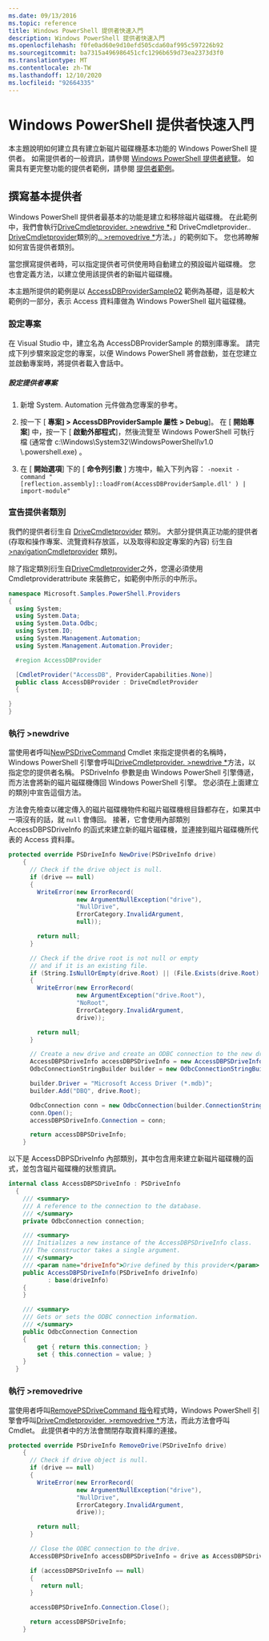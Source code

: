 ```yaml
---
ms.date: 09/13/2016
ms.topic: reference
title: Windows PowerShell 提供者快速入門
description: Windows PowerShell 提供者快速入門
ms.openlocfilehash: f0fe0ad60e9d10efd505cda60af995c597226b92
ms.sourcegitcommit: ba7315a496986451cfc1296b659d73ea2373d3f0
ms.translationtype: MT
ms.contentlocale: zh-TW
ms.lasthandoff: 12/10/2020
ms.locfileid: "92664335"
---
```

# <a name="windows-powershell-provider-quickstart"></a>Windows PowerShell 提供者快速入門

本主題說明如何建立具有建立新磁片磁碟機基本功能的 Windows PowerShell 提供者。 如需提供者的一般資訊，請參閱 [Windows PowerShell 提供者總覽](./windows-powershell-provider-overview.md)。 如需具有更完整功能的提供者範例，請參閱 [提供者範例](./provider-samples.md)。

## <a name="writing-a-basic-provider"></a>撰寫基本提供者

Windows PowerShell 提供者最基本的功能是建立和移除磁片磁碟機。 在此範例中，我們會執行[DriveCmdletprovider. >newdrive *](/dotnet/api/System.Management.Automation.Provider.DriveCmdletProvider.NewDrive)和 DriveCmdletprovider.. [DriveCmdletprovider](/dotnet/api/System.Management.Automation.Provider.DriveCmdletProvider)類別的[.. >removedrive *](/dotnet/api/System.Management.Automation.Provider.DriveCmdletProvider.RemoveDrive)方法。」的範例如下。 您也將瞭解如何宣告提供者類別。

當您撰寫提供者時，可以指定提供者可供使用時自動建立的預設磁片磁碟機。 您也會定義方法，以建立使用該提供者的新磁片磁碟機。

本主題所提供的範例是以 [AccessDBProviderSample02](./accessdbprovidersample02.md) 範例為基礎，這是較大範例的一部分，表示 Access 資料庫做為 Windows PowerShell 磁片磁碟機。

### <a name="setting-up-the-project"></a>設定專案

在 Visual Studio 中，建立名為 AccessDBProviderSample 的類別庫專案。 請完成下列步驟來設定您的專案，以便 Windows PowerShell 將會啟動，並在您建立並啟動專案時，將提供者載入會話中。

##### <a name="configure-the-provider-project"></a>設定提供者專案

1. 新增 System. Automation 元件做為您專案的參考。

2. 按一下 [ **專案] > AccessDBProviderSample 屬性 > Debug**]。 在 [ **開始專案**] 中，按一下 [ **啟動外部程式**]，然後流覽至 Windows PowerShell 可執行檔 (通常會 c:\Windows\System32\WindowsPowerShell\v1.0 \\.powershell.exe) 。

3. 在 [ **開始選項**] 下的 [ **命令列引數** ] 方塊中，輸入下列內容： `-noexit -command "[reflection.assembly]::loadFrom(AccessDBProviderSample.dll' ) | import-module"`

### <a name="declaring-the-provider-class"></a>宣告提供者類別

我們的提供者衍生自 [DriveCmdletprovider](/dotnet/api/System.Management.Automation.Provider.DriveCmdletProvider) 類別。 大部分提供真正功能的提供者 (存取和操作專案、流覽資料存放區，以及取得和設定專案的內容) 衍生自 [>navigationCmdletprovider](/dotnet/api/System.Management.Automation.Provider.NavigationCmdletProvider) 類別。

除了指定類別衍生自[DriveCmdletprovider](/dotnet/api/System.Management.Automation.Provider.DriveCmdletProvider)之外，您還必須使用 Cmdletproviderattribute 來裝飾它，如範例中所示的[](/dotnet/api/System.Management.Automation.Provider.CmdletProviderAttribute)中所示。

```csharp
namespace Microsoft.Samples.PowerShell.Providers
{
  using System;
  using System.Data;
  using System.Data.Odbc;
  using System.IO;
  using System.Management.Automation;
  using System.Management.Automation.Provider;

  #region AccessDBProvider

  [CmdletProvider("AccessDB", ProviderCapabilities.None)]
  public class AccessDBProvider : DriveCmdletProvider
  {

}
}
```

### <a name="implementing-newdrive"></a>執行 >newdrive

當使用者呼叫[NewPSDriveCommand](/dotnet/api/Microsoft.PowerShell.Commands.Newpsdrivecommand) Cmdlet 來指定提供者的名稱時，Windows PowerShell 引擎會呼叫[DriveCmdletprovider. >newdrive *](/dotnet/api/System.Management.Automation.Provider.DriveCmdletProvider.NewDrive)方法，以指定您的提供者名稱。 PSDriveInfo 參數是由 Windows PowerShell 引擎傳遞，而方法會將新的磁片磁碟機傳回 Windows PowerShell 引擎。 您必須在上面建立的類別中宣告這個方法。

方法會先檢查以確定傳入的磁片磁碟機物件和磁片磁碟機根目錄都存在，如果其中一項沒有的話，就 `null` 會傳回。 接著，它會使用內部類別 AccessDBPSDriveInfo 的函式來建立新的磁片磁碟機，並連接到磁片磁碟機所代表的 Access 資料庫。

```csharp
protected override PSDriveInfo NewDrive(PSDriveInfo drive)
    {
      // Check if the drive object is null.
      if (drive == null)
      {
        WriteError(new ErrorRecord(
                   new ArgumentNullException("drive"),
                   "NullDrive",
                   ErrorCategory.InvalidArgument,
                   null));

        return null;
      }

      // Check if the drive root is not null or empty
      // and if it is an existing file.
      if (String.IsNullOrEmpty(drive.Root) || (File.Exists(drive.Root) == false))
      {
        WriteError(new ErrorRecord(
                   new ArgumentException("drive.Root"),
                   "NoRoot",
                   ErrorCategory.InvalidArgument,
                   drive));

        return null;
      }

      // Create a new drive and create an ODBC connection to the new drive.
      AccessDBPSDriveInfo accessDBPSDriveInfo = new AccessDBPSDriveInfo(drive);
      OdbcConnectionStringBuilder builder = new OdbcConnectionStringBuilder();

      builder.Driver = "Microsoft Access Driver (*.mdb)";
      builder.Add("DBQ", drive.Root);

      OdbcConnection conn = new OdbcConnection(builder.ConnectionString);
      conn.Open();
      accessDBPSDriveInfo.Connection = conn;

      return accessDBPSDriveInfo;
    }
```

以下是 AccessDBPSDriveInfo 內部類別，其中包含用來建立新磁片磁碟機的函式，並包含磁片磁碟機的狀態資訊。

```csharp
internal class AccessDBPSDriveInfo : PSDriveInfo
  {
    /// <summary>
    /// A reference to the connection to the database.
    /// </summary>
    private OdbcConnection connection;

    /// <summary>
    /// Initializes a new instance of the AccessDBPSDriveInfo class.
    /// The constructor takes a single argument.
    /// </summary>
    /// <param name="driveInfo">Drive defined by this provider</param>
    public AccessDBPSDriveInfo(PSDriveInfo driveInfo)
           : base(driveInfo)
    {
    }

    /// <summary>
    /// Gets or sets the ODBC connection information.
    /// </summary>
    public OdbcConnection Connection
    {
        get { return this.connection; }
        set { this.connection = value; }
    }
  }
```

### <a name="implementing-removedrive"></a>執行 >removedrive

當使用者呼叫[RemovePSDriveCommand 指令](/dotnet/api/Microsoft.PowerShell.Commands.removepsdrivecommand)程式時，Windows PowerShell 引擎會呼叫[DriveCmdletprovider. >removedrive *](/dotnet/api/System.Management.Automation.Provider.DriveCmdletProvider.RemoveDrive)方法，而此方法會呼叫 Cmdlet。 此提供者中的方法會關閉存取資料庫的連接。

```csharp
protected override PSDriveInfo RemoveDrive(PSDriveInfo drive)
    {
      // Check if drive object is null.
      if (drive == null)
      {
        WriteError(new ErrorRecord(
                   new ArgumentNullException("drive"),
                   "NullDrive",
                   ErrorCategory.InvalidArgument,
                   drive));

        return null;
      }

      // Close the ODBC connection to the drive.
      AccessDBPSDriveInfo accessDBPSDriveInfo = drive as AccessDBPSDriveInfo;

      if (accessDBPSDriveInfo == null)
      {
         return null;
      }

      accessDBPSDriveInfo.Connection.Close();

      return accessDBPSDriveInfo;
    }
```
